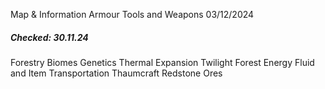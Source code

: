 Map & Information Armour Tools and Weapons 03/12/2024
##### **Checked: 30.11.24**
Forestry 
Biomes
Genetics
Thermal Expansion
Twilight Forest
Energy Fluid and Item Transportation
Thaumcraft
Redstone
Ores 

